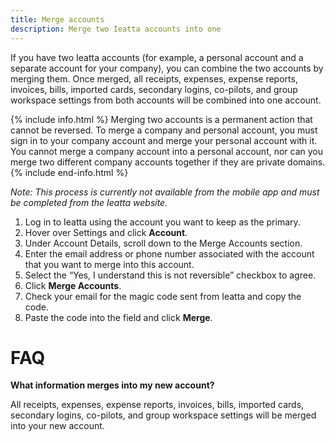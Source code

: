 ```yaml
---
title: Merge accounts
description: Merge two Ieatta accounts into one
---
```

<div id="ieatta-classic" markdown="1">

If you have two Ieatta accounts (for example, a personal account and a separate account for your company), you can combine the two accounts by merging them. Once merged, all receipts, expenses, expense reports, invoices, bills, imported cards, secondary logins, co-pilots, and group workspace settings from both accounts will be combined into one account. 

{% include info.html %}
Merging two accounts is a permanent action that cannot be reversed. To merge a company and personal account, you must sign in to your company account and merge your personal account with it. You cannot merge a company account into a personal account, nor can you merge two different company accounts together if they are private domains.
{% include end-info.html %}

*Note: This process is currently not available from the mobile app and must be completed from the Ieatta website.* 

1. Log in to Ieatta using the account you want to keep as the primary.
2. Hover over Settings and click **Account**.
3. Under Account Details, scroll down to the Merge Accounts section. 
4. Enter the email address or phone number associated with the account that you want to merge into this account. 
5. Select the “Yes, I understand this is not reversible” checkbox to agree. 
6. Click **Merge Accounts**.
7. Check your email for the magic code sent from Ieatta and copy the code.
8. Paste the code into the field and click **Merge**.

# FAQ

**What information merges into my new account?**

All receipts, expenses, expense reports, invoices, bills, imported cards, secondary logins, co-pilots, and group workspace settings will be merged into your new account.

</div>
